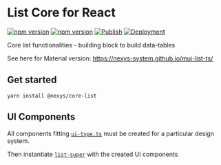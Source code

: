 # List Core for React

[![npm version](https://badge.fury.io/js/%40nexys%2Fcore-list.svg)](https://www.npmjs.com/package/@nexys/core-list)
[![npm version](https://img.shields.io/npm/v/@nexys/core-list.svg)](https://www.npmjs.com/package/@nexys/core-list)
[![Publish](https://github.com/nexys-system/core-list/actions/workflows/publish.yml/badge.svg)](https://github.com/nexys-system/core-list/actions/workflows/publish.yml)
[![Deployment](https://github.com/nexys-system/core-list/actions/workflows/deploy.yml/badge.svg)](https://github.com/nexys-system/core-list/actions/workflows/deploy.yml)

Core list functionalities - building block to build data-tables

See here for Material version: https://nexys-system.github.io/mui-list-ts/

## Get started

`yarn install @nexys/core-list`

## UI Components

All components fitting [`ui-type.ts`](https://github.com/nexys-system/core-list/blob/master/src/lib/list/ui-type.ts) must be created for a particular design system.

Then instantiate [`list-super`](https://github.com/nexys-system/core-list/blob/master/src/lib/list/list-super.tsx) with the created UI components
